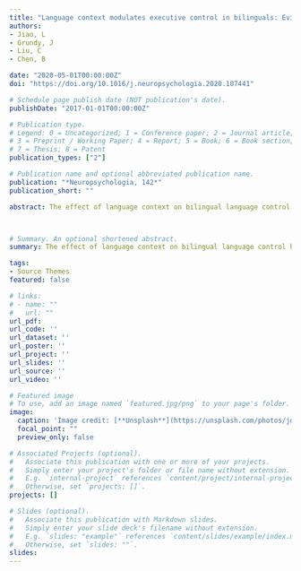 ```yaml
---
title: "Language context modulates executive control in bilinguals: Evidence from language production"
authors:
- Jiao, L
- Grundy, J
- Liu, C
- Chen, B 

date: "2020-05-01T00:00:00Z"
doi: "https://doi.org/10.1016/j.neuropsychologia.2020.107441"

# Schedule page publish date (NOT publication's date).
publishDate: "2017-01-01T00:00:00Z"

# Publication type.
# Legend: 0 = Uncategorized; 1 = Conference paper; 2 = Journal article;
# 3 = Preprint / Working Paper; 4 = Report; 5 = Book; 6 = Book section;
# 7 = Thesis; 8 = Patent
publication_types: ["2"]

# Publication name and optional abbreviated publication name.
publication: "*Neuropsychologia, 142*"
publication_short: ""

abstract: The effect of language context on bilingual language control has been widely studied, but research examining how these contexts affect executive control is relatively limited. In the present study, we used EEG to examine how language context in production influences executive control in bilinguals. A single group of unbalanced Chinese-English bilinguals completed a modified Flanker task interleaved with a picture-naming task, such that executive control performance was measured in three contexts: Chinese, English, and mixed-language. Event-related potentials (ERPs) revealed larger N2 amplitudes and smaller P3 and LPC (late positive component) amplitudes for the mixed-language context than the single-language context across both congruent and incongruent trials. Moreover, during the language production task, LPC amplitudes in mixed-language context were smaller than in the single-language contexts. These findings suggest that language contexts modulate both bilingual language control and domain-general executive control.



# Summary. An optional shortened abstract.
summary: The effect of language context on bilingual language control has been widely studied, but research examining how these contexts affect executive control is relatively limited...

tags:
- Source Themes
featured: false

# links:
# - name: ""
#   url: ""
url_pdf: 
url_code: ''
url_dataset: ''
url_poster: ''
url_project: ''
url_slides: ''
url_source: ''
url_video: ''

# Featured image
# To use, add an image named `featured.jpg/png` to your page's folder. 
image:
  caption: 'Image credit: [**Unsplash**](https://unsplash.com/photos/jdD8gXaTZsc)'
  focal_point: ""
  preview_only: false

# Associated Projects (optional).
#   Associate this publication with one or more of your projects.
#   Simply enter your project's folder or file name without extension.
#   E.g. `internal-project` references `content/project/internal-project/index.md`.
#   Otherwise, set `projects: []`.
projects: []

# Slides (optional).
#   Associate this publication with Markdown slides.
#   Simply enter your slide deck's filename without extension.
#   E.g. `slides: "example"` references `content/slides/example/index.md`.
#   Otherwise, set `slides: ""`.
slides:
---
```

